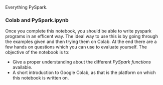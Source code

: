 Everything PySpark.

### Colab and PySpark.ipynb

Once you complete this notebook, you should be able to write pyspark programs in an efficent way. The ideal way to use this is by going through the examples given and then trying them on Colab. At the end there are a few hands on questions which you can use to evaluate yourself. The objective of the notebook is to:

- Give a proper understanding about the different <i>PySpark functions</i> available.
- A short introduction to Google Colab, as that is the platform on which this notebook is written on.
